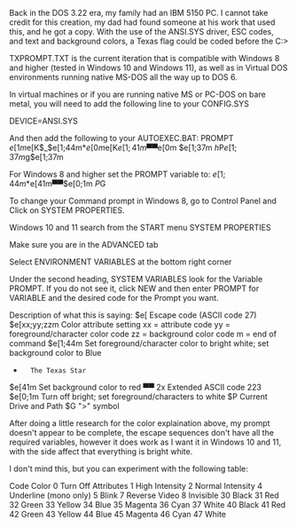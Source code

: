 Back in the DOS 3.22 era, my family had an IBM 5150 PC.  I cannot take credit for this creation, my dad had found someone at his work 
that used this, and he got a copy.  With the use of the ANSI.SYS driver, ESC codes, and text and background colors, a Texas flag could
be coded before the C:\>

TXPROMPT.TXT is the current iteration that is compatible with Windows 8 and higher (tested in Windows 10 and Windows 11), as well as in 
Virtual DOS environments running native MS-DOS all the way up to DOS 6.

In virtual machines or if you are running native MS or PC-DOS on bare metal, you will need to add the following line to your CONFIG.SYS

DEVICE=ANSI.SYS

And then add the following to your AUTOEXEC.BAT:
PROMPT $e[1m$e[K$_$e[1;44m*$e[0m$e[K$e[1;41m▀▀$e[0m $e[1;37m $h$P$e[1;37m$g$e[1;37m

For Windows 8 and higher set the PROMPT variable to:
$e[1;44m*$e[41m▀▀$e[0;1m $P$G

To change your Command prompt in Windows 8, go to Control Panel and Click on SYSTEM PROPERTIES.  

Windows 10 and 11 search from the START menu SYSTEM PROPERTIES

Make sure you are in the ADVANCED tab

Select ENVIRONMENT VARIABLES at the bottom right corner

Under the second heading, SYSTEM VARIABLES look for the Variable PROMPT.  If you do not see it, click NEW and then enter PROMPT for VARIABLE
and the desired code for the Prompt you want.

Description of what this is saying:
$e[		Escape code (ASCII code 27)
$e[xx;yy;zzm    Color attribute setting 
		xx = attribute code
		yy = foreground/character color code
		zz = background color code
		m = end of command
$e[1;44m	Set foreground/character color to bright white; set background color to Blue
*		The Texas Star
$e[41m		Set background color to red
▀▀              2x Extended ASCII code 223
$e[0;1m         Turn off bright; set foreground/characters to white
$P		Current Drive and Path
$G		">" symbol

After doing a little research for the color explaination above, my prompt doesn't appear to be complete, the escape sequences don't have all 
the required variables, however it does work as I want it in Windows 10 and 11, with the side affect that everything is bright white.

I don't mind this, but you can experiment with the following table:

Code 	Color
0 	Turn Off Attributes
1 	High Intensity
2 	Normal Intensity
4 	Underline (mono only)
5 	Blink
7 	Reverse Video
8 	Invisible
30 	Black
31 	Red
32 	Green
33 	Yellow
34 	Blue
35 	Magenta
36 	Cyan
37 	White
40 	Black
41 	Red
42 	Green
43 	Yellow
44 	Blue
45 	Magenta
46 	Cyan
47 	White